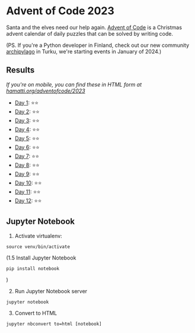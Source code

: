 # Advent of Code 2023

Santa and the elves need our help again. [Advent of Code](https://adventofcode.com/) is a Christmas advent calendar of daily puzzles that can be solved by writing code.

(PS. If you're a Python developer in Finland, check out our new community [archipylago](https://archipylago.dev) in Turku, we're starting events in January of 2024.)

## Results

_If you're on mobile, you can find these in HTML form at [hamatti.org/adventofcode/2023](https://hamatti.org/adventofcode/2023)_

- [Day 1](src/day_1.ipynb): ⭐️⭐️
- [Day 2](src/day_2.ipynb): ⭐️⭐️
- [Day 3](src/day_3.ipynb): ⭐️⭐️
- [Day 4](src/day_4.ipynb): ⭐️⭐️
- [Day 5](src/day_5.ipynb): ⭐️⭐️
- [Day 6](src/day_6.ipynb): ⭐️⭐️
- [Day 7](src/day_7.ipynb): ⭐️⭐️
- [Day 8](src/day_8.ipynb): ⭐️⭐️
- [Day 9](src/day_9.ipynb): ⭐️⭐️
- [Day 10](src/day_10.ipynb): ⭐️⭐️
- [Day 11](src/day_11.ipynb): ⭐️⭐️
- [Day 12](src/day_12.ipynb): ⭐️⭐️
  

## Jupyter Notebook

1. Activate virtualenv:

```
source venv/bin/activate
```

(1.5 Install Jupyter Notebook

```
pip install notebook
```

)

2. Run Jupyter Notebook server

```
jupyter notebook
```

3. Convert to HTML

```
jupyter nbconvert to=html [notebook]
```
